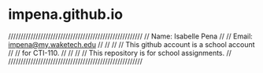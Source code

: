 # impena.github.io
//////////////////////////////////////////////////////
// Name: Isabelle Pena                              //
// Email: impena@my.waketech.edu                    //
//                                                  //
//  This github account is a school account         //
// for CTI-110.                                     //
//                                                  //
//  This repository is for school assignments.      //
//////////////////////////////////////////////////////
